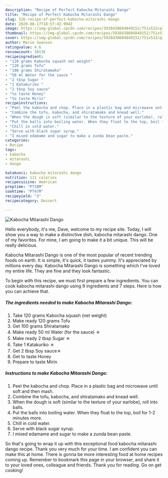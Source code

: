 ```yaml
---
description: "Recipe of Perfect Kabocha Mitarashi Dango"
title: "Recipe of Perfect Kabocha Mitarashi Dango"
slug: 526-recipe-of-perfect-kabocha-mitarashi-dango
date: 2020-08-17T18:57:43.994Z
image: https://img-global.cpcdn.com/recipes/5938438604849152/751x532cq70/kabocha-mitarashi-dango-recipe-main-photo.jpg
thumbnail: https://img-global.cpcdn.com/recipes/5938438604849152/751x532cq70/kabocha-mitarashi-dango-recipe-main-photo.jpg
cover: https://img-global.cpcdn.com/recipes/5938438604849152/751x532cq70/kabocha-mitarashi-dango-recipe-main-photo.jpg
author: Marie Swanson
ratingvalue: 4.6
reviewcount: 30136
recipeingredient:
- "120 grams Kabocha squash net weight"
- "120 grams Tofu"
- "100 grams Shiratamako"
- "50 ml Water for the sauce "
- "2 tbsp Sugar "
- "1 Katakuriko "
- "2 tbsp Soy sauce"
- "to taste Honey"
- "to taste Mirin"
recipeinstructions:
- "Peel the kabocha and chop. Place in a plastic bag and microwave until soft and then mash."
- "Combine the tofu, kabocha, and shiratamako and knead well."
- "When the dough is soft (similar to the texture of your earlobe), roll into balls."
- "Put the balls into boiling water. When they float to the top, boil for 1-2 minutes more."
- "Chill in cold water."
- "Serve with black sugar syrup."
- "I mixed edamame and sugar to make a zunda bean paste."
categories:
- Recipe
tags:
- kabocha
- mitarashi
- dango

katakunci: kabocha mitarashi dango 
nutrition: 111 calories
recipecuisine: American
preptime: "PT38M"
cooktime: "PT47M"
recipeyield: "3"
recipecategory: Dessert

---
```



![Kabocha Mitarashi Dango](https://img-global.cpcdn.com/recipes/5938438604849152/751x532cq70/kabocha-mitarashi-dango-recipe-main-photo.jpg)

Hello everybody, it's me, Dave, welcome to my recipe site. Today, I will show you a way to make a distinctive dish, kabocha mitarashi dango. One of my favorites. For mine, I am going to make it a bit unique. This will be really delicious.



Kabocha Mitarashi Dango is one of the most popular of recent trending foods on earth. It is simple, it's quick, it tastes yummy. It's appreciated by millions every day. Kabocha Mitarashi Dango is something which I've loved my entire life. They are fine and they look fantastic.


To begin with this recipe, we must first prepare a few ingredients. You can cook kabocha mitarashi dango using 9 ingredients and 7 steps. Here is how you can achieve that.

<!--inarticleads1-->

##### The ingredients needed to make Kabocha Mitarashi Dango:

1. Take 120 grams Kabocha squash (net weight)
1. Make ready 120 grams Tofu
1. Get 100 grams Shiratamako
1. Make ready 50 ml Water (for the sauce) ＊
1. Make ready 2 tbsp Sugar ＊
1. Take 1 Katakuriko ＊
1. Get 2 tbsp Soy sauce＊
1. Get to taste Honey
1. Prepare to taste Mirin




<!--inarticleads2-->

##### Instructions to make Kabocha Mitarashi Dango:

1. Peel the kabocha and chop. Place in a plastic bag and microwave until soft and then mash.
1. Combine the tofu, kabocha, and shiratamako and knead well.
1. When the dough is soft (similar to the texture of your earlobe), roll into balls.
1. Put the balls into boiling water. When they float to the top, boil for 1-2 minutes more.
1. Chill in cold water.
1. Serve with black sugar syrup.
1. I mixed edamame and sugar to make a zunda bean paste.




So that's going to wrap it up with this exceptional food kabocha mitarashi dango recipe. Thank you very much for your time. I am confident you can make this at home. There is gonna be more interesting food at home recipes coming up. Remember to bookmark this page in your browser, and share it to your loved ones, colleague and friends. Thank you for reading. Go on get cooking!
